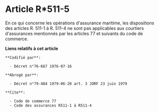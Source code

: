 # Article R*511-5

En ce qui concerne les opérations d'assurance maritime, les dispositions des articles R. 511-1 à R. 511-4 ne sont pas
applicables aux courtiers d'assurances mentionnés par les articles 77 et suivants du code de commerce.

**Liens relatifs à cet article**

	**Codifié par**:

	  - Décret n°76-667 1976-07-16

	**Abrogé par**:

	  - Décret n°79-484 1979-06-20 art. 3 JORF 23 juin 1979

	**Cite**:

	  - Code de commerce 77
	  - Code des assurances R511-1 à R511-4
